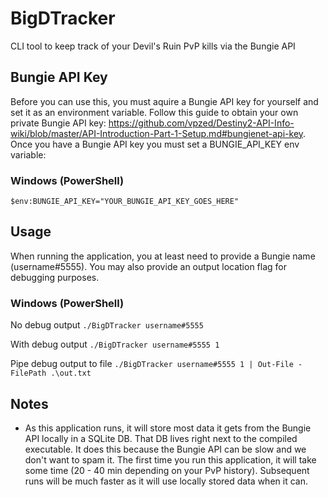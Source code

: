 # BigDTracker
CLI tool to keep track of your Devil's Ruin PvP kills via the Bungie API

## Bungie API Key
Before you can use this, you must aquire a Bungie API key for yourself and set it as an environment variable. Follow this guide to obtain your own private Bungie API key: https://github.com/vpzed/Destiny2-API-Info-wiki/blob/master/API-Introduction-Part-1-Setup.md#bungienet-api-key. Once you have a Bungie API key you must set a BUNGIE_API_KEY env variable:

### Windows (PowerShell)
`$env:BUNGIE_API_KEY="YOUR_BUNGIE_API_KEY_GOES_HERE"`

## Usage
When running the application, you at least need to provide a Bungie name (username#5555). You may also provide an output location flag for debugging purposes.

### Windows (PowerShell)
No debug output `./BigDTracker username#5555`

With debug output `./BigDTracker username#5555 1`

Pipe debug output to file `./BigDTracker username#5555 1 | Out-File -FilePath .\out.txt`

## Notes
- As this application runs, it will store most data it gets from the Bungie API locally in a SQLite DB. That DB lives right next to the compiled executable. It does this because the Bungie API can be slow and we don't want to spam it. The first time you run this application, it will take some time (20 - 40 min depending on your PvP history). Subsequent runs will be much faster as it will use locally stored data when it can.